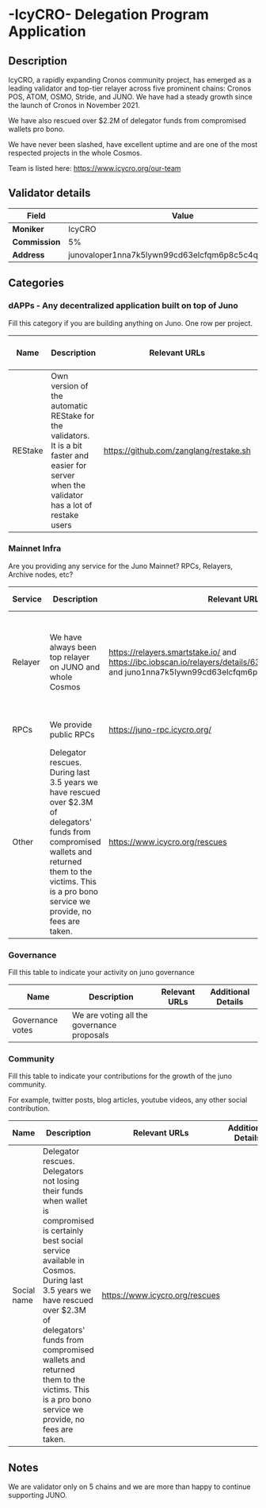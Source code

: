 # -IcyCRO- Delegation Program Application

## Description

IcyCRO, a rapidly expanding Cronos community project, has emerged as a leading validator and top-tier relayer across five prominent chains: Cronos POS, ATOM, OSMO, Stride, and JUNO. We have had a steady growth since the launch of Cronos in November 2021.  

We have also rescued over $2.2M of delegator funds from compromised wallets pro bono.

We have never been slashed, have excellent uptime and are one of the most respected projects in the whole Cosmos.

Team is listed here:
https://www.icycro.org/our-team

## Validator details

| Field          | Value                   |
| -------------- | ----------------------- |
| **Moniker**    | IcyCRO |
| **Commission** | 5% |
| **Address**    | junovaloper1nna7k5lywn99cd63elcfqm6p8c5c4qcup6gd43|

## Categories

### dAPPs - Any decentralized application built on top of Juno

Fill this category if you are building anything on Juno. One row per project.

| Name         | Description         | Relevant URLs | Is the project Live?   |
| ------------ | ------------------- | ------------- | ---------------------- |
| REStake | Own version of the automatic REStake for the validators. It is a bit faster and easier for server when the validator has a lot of restake users | https://github.com/zanglang/restake.sh | Live

### Mainnet Infra

Are you providing any service for the Juno Mainnet? RPCs, Relayers, Archive nodes, etc?

| Service       | Description                                      | Relevant URLs                  | Additional Details            |
| ------------- | ------------------------------------------------ | ------------------------------ | ----------------------------- |
| Relayer       | We have always been top relayer on JUNO and whole Cosmos| https://relayers.smartstake.io/ and https://ibc.iobscan.io/relayers/details/63902df5efb74fba7ec66be4 and juno1nna7k5lywn99cd63elcfqm6p8c5c4qcu787zwg | As long as smartstake.io had JUNO statistics, we were usually number 1 relayer on JUNO. This certainly hasn't changed. |
| RPCs          | We provide public RPCs                           | https://juno-rpc.icycro.org/   | 100 requests/second per source |
| Other         | Delegator rescues. During last 3.5 years we have rescued over $2.3M of delegators' funds from compromised wallets and returned them to the victims. This is a pro bono service we provide, no fees are taken.  | https://www.icycro.org/rescues|                               |

### Governance

Fill this table to indicate your activity on juno governance

| Name                   | Description                                                                             | Relevant URLs | Additional Details |
| ---------------------- | --------------------------------------------------------------------------------------- | ------------- | ------------------ |
| Governance votes       | We are voting all the governance proposals                                              |               |                    |


### Community

Fill this table to indicate your contributions for the growth of the juno community.

For example, twitter posts, blog articles, youtube videos, any other social contribution.

| Name        | Description | Relevant URLs | Additional Details |
| ----------- | ----------- | ------------- | ------------------ |
| Social name | Delegator rescues. Delegators not losing their funds when wallet is compromised is certainly best social service available in Cosmos. During last 3.5 years we have rescued over $2.3M of delegators' funds from compromised wallets and returned them to the victims. This is a pro bono service we provide, no fees are taken.  | https://www.icycro.org/rescues|    

## Notes

We are validator only on 5 chains and we are more than happy to continue supporting JUNO. 
